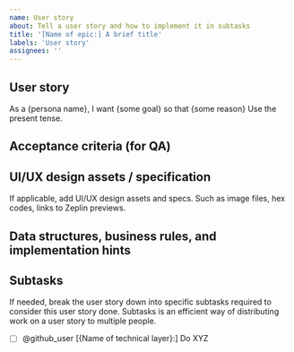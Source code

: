 ```yaml
---
name: User story
about: Tell a user story and how to implement it in subtasks
title: '[Name of epic:] A brief title'
labels: 'User story'
assignees: ''
---
```


## User story

As a {persona name}, I want {some goal} so that {some reason}
Use the present tense.

## Acceptance criteria (for QA)

## UI/UX design assets / specification

If applicable, add UI/UX design assets and specs. Such as image files, hex codes, links to Zeplin previews.

## Data structures, business rules, and implementation hints

## Subtasks

If needed, break the user story down into specific subtasks required to consider this user story done. Subtasks is an efficient way of distributing work on a user story to multiple people.

- [ ] @github_user [{Name of technical layer}:] Do XYZ
